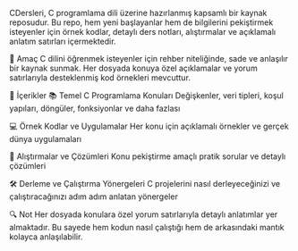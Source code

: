 CDersleri, C programlama dili üzerine hazırlanmış kapsamlı bir kaynak reposudur. Bu repo, hem yeni başlayanlar hem de bilgilerini pekiştirmek isteyenler için örnek kodlar, detaylı ders notları, alıştırmalar ve açıklamalı anlatım satırları içermektedir.

🎯 Amaç
C dilini öğrenmek isteyenler için rehber niteliğinde, sade ve anlaşılır bir kaynak sunmak. Her dosyada konuya özel açıklamalar ve yorum satırlarıyla desteklenmiş kod örnekleri mevcuttur.

📂 İçerikler
📚 Temel C Programlama Konuları
Değişkenler, veri tipleri, koşul yapıları, döngüler, fonksiyonlar ve daha fazlası

💻 Örnek Kodlar ve Uygulamalar
Her konu için açıklamalı örnekler ve gerçek dünya uygulamaları

🧠 Alıştırmalar ve Çözümleri
Konu pekiştirme amaçlı pratik sorular ve detaylı çözümleri

🛠️ Derleme ve Çalıştırma Yönergeleri
C projelerini nasıl derleyeceğinizi ve çalıştıracağınızı adım adım anlatan yönergeler

🔍 Not
Her dosyada konulara özel yorum satırlarıyla detaylı anlatımlar yer almaktadır. Bu sayede hem kodun nasıl çalıştığı hem de arkasındaki mantık kolayca anlaşılabilir.

